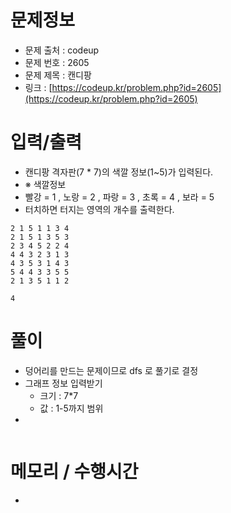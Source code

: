 # 문제정보

- 문제 출처 : codeup
- 문제 번호 : 2605
- 문제 제목 : 캔디팡
- 링크 : [https://codeup.kr/problem.php?id=2605](https://codeup.kr/problem.php?id=2605)

# 입력/출력
- 캔디팡 격자판(7 * 7)의 색깔 정보(1~5)가 입력된다.
- ※ 색깔정보
- 빨강 = 1 , 노랑 = 2 , 파랑 = 3 , 초록 = 4 , 보라 = 5
- 터치하면 터지는 영역의 개수를 출력한다.

```text
2 1 5 1 1 3 4
2 1 5 1 3 5 3
2 3 4 5 2 2 4
4 4 3 2 3 1 3
4 3 5 3 1 4 3
5 4 4 3 3 5 5
2 1 3 5 1 1 2

4
```

# 풀이
- 덩어리를 만드는 문제이므로 dfs 로 풀기로 결정 
- 그래프 정보 입력받기
  - 크기 : 7*7
  - 값 : 1-5까지 범위
- 

```java

```

# 메모리 / 수행시간
- 


